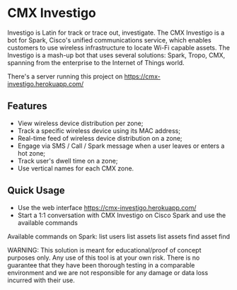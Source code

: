 # CMX Investigo

Investigo is Latin for track or trace out, investigate. The CMX Investigo is a bot for Spark, Cisco's unified communications service, which enables customers to use wireless infrastructure to locate Wi-Fi capable assets.
The Investigo is a mash-up bot that uses several solutions: Spark, Tropo, CMX, spanning from the enterprise to the Internet of Things world.

There's a server running this project on https://cmx-investigo.herokuapp.com/

## Features

* View wireless device distribution per zone;
* Track a specific wireless device using its MAC address;
* Real-time feed of wireless device distribution on a zone;
* Engage via SMS / Call / Spark message when a user leaves or enters a hot zone;
* Track user's dwell time on a zone;
* Use vertical names for each CMX zone.

## Quick Usage


* Use the web interface https://cmx-investigo.herokuapp.com/
* Start a 1:1 conversation with CMX Investigo on Cisco Spark and use the available commands

Available commands on Spark:
     list users
     list assets
     list assets <name of the asset>
     find asset <name of the asset>
     find <MAC Address>


WARNING:
This solution is meant for educational/proof of concept purposes only. Any use of this tool is at your own risk. There is no guarantee that they have been thorough testing in a comparable environment and we are not responsible for any damage or data loss incurred with their use.
